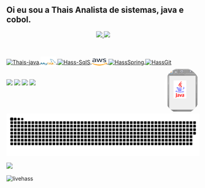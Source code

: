 ##    Oi eu sou a Thais Analista de sistemas, java e cobol.


<div align="center">
  <a href="https://github.com/ThaisAzuos">
  <img height="145em" src="https://github-readme-stats.vercel.app/api?username=ThaisAzuos&show_icons=true&theme=material-palenight&include_all_commits=true&count_private=true"/>
  <img height="145em" src="https://github-readme-stats.vercel.app/api/top-langs/?username=ThaisAzuos&layout=compact&langs_count=7&theme=material-palenight"/>
</div>


##


</div>
<div style="display: inline_block"><br>
<img align="center" alt="Thais-java" height="30" width="40" src="<link rel="stylesheet" href="https://cdn.jsdelivr.net/gh/devicons/devicon/icons/java/java-original.svg">


  <img align="center" alt="Hass-Sql" height="30" width="40" src="https://raw.githubusercontent.com/devicons/devicon/master/icons/mysql/mysql-original-wordmark.svg">
  <img align="center" alt="Hass-SqlS" height="30" width="40" src="https://www.svgrepo.com/show/303229/microsoft-sql-server-logo.svg">
  <img align="center" alt="Hass-AWSL" height="30" width="40" src="https://raw.githubusercontent.com/devicons/devicon/master/icons/amazonwebservices/amazonwebservices-original-wordmark.svg"<
  <img align="center" alt="Hass-Azu" height="40" width="40" src="https://www.vectorlogo.zone/logos/microsoft_azure/microsoft_azure-icon.svg">
  <img align="center" alt="HassSpring" height="40" width="40" src="https://www.vectorlogo.zone/logos/springio/springio-icon.svg">
  <img align="center" alt="HassGit" height="40" width="40" src="https://www.vectorlogo.zone/logos/git-scm/git-scm-icon.svg">
  <img align="right" alt="Java-Pic" height="120" style="border-radius:50px;" src="https://raw.githubusercontent.com/livehass/files/master/java.gif?width=676&height=676">
</div>

##

<div> 
  <a href="https://www.instagram.com/felipe.siper/" target="_blank"><img src="https://img.shields.io/badge/-Instagram-%23E4405F?style=for-the-badge&logo=instagram&logoColor=white" target="_blank"></a>
 	<a href="https://www.twitch.tv/sieuus" target="_blank"><img src="https://img.shields.io/badge/Twitch-9146FF?style=for-the-badge&logo=twitch&logoColor=white" target="_blank"></a>
 <a href = "mailto:Silva.felipe12@hotmail.com"><img src="https://img.shields.io/badge/Microsoft_Outlook-0078D4?style=for-the-badge&logo=microsoft-outlook&logoColor=white" target="_blank"></a>
  <a href="https://www.linkedin.com/in/jorge-felipe-silva-26b29b11a/" target="_blank"><img src="https://img.shields.io/badge/-LinkedIn-%230077B5?style=for-the-badge&logo=linkedin&logoColor=white" target="_blank"></a> 
 
  ![Snake animation](https://github.com/livehass/livehass/blob/output/github-contribution-grid-snake.svg)
 
</div>
<a href="https://github.com/livehass?tab=repositories" target="_blank"><img src="https://img.shields.io/badge/Meus-projetos-green" target="_blank"></a><p align="left"> <img src="https://komarev.com/ghpvc/?username=livehass&label=Profile%20views&color=0e75b6&style=flat" alt="livehass" /> </p>


